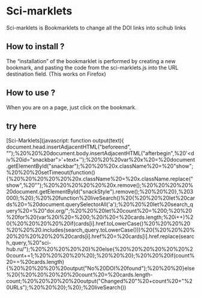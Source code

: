 # Sci-marklets
Sci-marklets is Bookmarklets to change all the DOI links into scihub links

## How to install ?
The “installation” of the bookmarklet is performed by creating a new bookmark, and pasting the code from the sci-marklets.js into the URL destination field.
(This works on Firefox)

## How to use ?
When you are on a page, just click on the bookmark.

## try here

[Sci-Marklets](javascript: function output(text){   document.head.insertAdjacentHTML("beforeend", "<style id='snackStyle'> \     /*snackbar layout code from https://www.w3schools.com/howto/howto_js_snackbar.asp*/ \     #snackbar%20{\%20%20%20%20%20%20%20visibility:%20hidden;%20/*%20Hidden%20by%20default.%20Visible%20on%20click%20*/\%20%20%20%20%20%20%20min-width:%20250px;%20/*%20Set%20a%20default%20minimum%20width%20*/\%20%20%20%20%20%20%20margin-left:%20-125px;%20/*%20Divide%20value%20of%20min-width%20by%202%20*/\%20%20%20%20%20%20%20background-color:%20#333;%20/*%20Black%20background%20color%20*/\%20%20%20%20%20%20%20color:%20#fff;%20/*%20White%20text%20color%20*/\%20%20%20%20%20%20%20text-align:%20center;%20/*%20Centered%20text%20*/\%20%20%20%20%20%20%20border-radius:%202px;%20/*%20Rounded%20borders%20*/\%20%20%20%20%20%20%20padding:%2016px;%20/*%20Padding%20*/\%20%20%20%20%20%20%20position:%20fixed;%20/*%20Sit%20on%20top%20of%20the%20screen%20*/\%20%20%20%20%20%20%20z-index:%201;%20/*%20Add%20a%20z-index%20if%20needed%20*/\%20%20%20%20%20%20%20left:%2050%;%20/*%20Center%20the%20snackbar%20*/\%20%20%20%20%20%20%20bottom:%2030px;%20/*%2030px%20from%20the%20bottom%20*/\%20%20%20%20%20}%20\%20%20%20%20%20/*%20Show%20the%20snackbar%20when%20clicking%20on%20a%20button%20(class%20added%20with%20JavaScript)%20*/%20\%20%20%20%20%20#snackbar.show%20{%20%20%20%20%20%20%20visibility:%20visible;%20/*%20Show%20the%20snackbar%20*/%20\%20%20%20%20%20%20%20/*%20Add%20animation:%20Take%200.5%20seconds%20to%20fade%20in%20and%20out%20the%20snackbar.\%20%20%20%20%20%20%20However,%20delay%20the%20fade%20out%20process%20for%202.5%20seconds%20*/\%20%20%20%20%20%20%20-webkit-animation:%20fadein%200.5s,%20fadeout%200.5s%202.5s;\%20%20%20%20%20%20%20animation:%20fadein%200.5s,%20fadeout%200.5s%202.5s;\%20%20%20%20%20}\%20%20%20%20%20/*%20Animations%20to%20fade%20the%20snackbar%20in%20and%20out%20*/\%20%20%20%20%20@-webkit-keyframes%20fadein%20{\%20%20%20%20%20%20%20from%20{bottom:%200;%20opacity:%200;}\%20%20%20%20%20%20%20to%20{bottom:%2030px;%20opacity:%201;}\%20%20%20%20%20}\%20%20%20%20%20@keyframes%20fadein%20{\%20%20%20%20%20%20%20from%20{bottom:%200;%20opacity:%200;}\%20%20%20%20%20%20%20to%20{bottom:%2030px;%20opacity:%201;}\%20%20%20%20%20}\%20%20%20%20%20@-webkit-keyframes%20fadeout%20{\%20%20%20%20%20%20%20from%20{bottom:%2030px;%20opacity:%201;}\%20%20%20%20%20%20%20to%20{bottom:%200;%20opacity:%200;}\%20%20%20%20%20}\%20%20%20%20%20@keyframes%20fadeout%20{\%20%20%20%20%20%20%20from%20{bottom:%2030px;%20opacity:%201;}\%20%20%20%20%20%20%20to%20{bottom:%200;%20opacity:%200;}\%20%20%20%20%20}\%20%20%20</style>");%20%20%20document.body.insertAdjacentHTML("afterbegin",%20'<div%20id="snackbar">'+text+'</div>');%20%20%20var%20x%20=%20document.getElementById("snackbar");%20%20%20x.className%20=%20"show";%20%20%20setTimeout(function(){%20%20%20%20%20%20x.className%20=%20x.className.replace("show",%20"");%20%20%20%20%20%20x.remove();%20%20%20%20%20document.getElementById("snackStyle").remove();%20%20%20},%203000);%20};%20%20function%20liveSearch()%20{%20%20%20let%20cards%20=%20document.querySelectorAll('a');%20%20%20let%20search_query%20=%20"doi.org/";%20%20%20let%20count%20=%200;%20%20%20for%20(var%20i%20=%200;%20i%20<%20cards.length;%20i++)%20{%20%20%20%20%20if(cards[i].href.toLowerCase()%20%20%20%20%20%20%20.includes(search_query.toLowerCase()))%20{%20%20%20%20%20%20%20%20%20cards[i].href%20=%20cards[i].href.replace(search_query,%20"sci-hub.ru/");%20%20%20%20%20}%20else{%20%20%20%20%20%20%20count+=1;%20%20%20%20%20};%20%20%20};%20%20%20if(count%20==%20cards.length){%20%20%20%20%20output("No%20DOI%20found");%20%20%20}else%20{%20%20%20%20%20count%20=%20cards.length-count;%20%20%20%20%20output("Changed%20"%20+count%20+"%20URLs");%20%20%20};%20};%20liveSearch())
